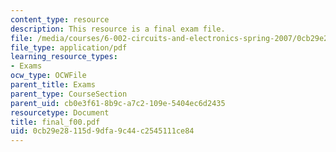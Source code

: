 ```yaml
---
content_type: resource
description: This resource is a final exam file.
file: /media/courses/6-002-circuits-and-electronics-spring-2007/0cb29e28115d9dfa9c44c2545111ce84_final_f00.pdf
file_type: application/pdf
learning_resource_types:
- Exams
ocw_type: OCWFile
parent_title: Exams
parent_type: CourseSection
parent_uid: cb0e3f61-8b9c-a7c2-109e-5404ec6d2435
resourcetype: Document
title: final_f00.pdf
uid: 0cb29e28-115d-9dfa-9c44-c2545111ce84
---
```

